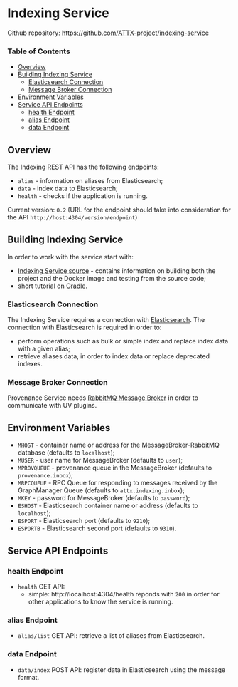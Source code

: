 # Indexing Service

Github repository: https://github.com/ATTX-project/indexing-service

### Table of Contents
<!-- TOC START min:1 max:3 link:true update:true -->
  - [Overview](#overview)
  - [Building Indexing Service](#building-indexing-service)
    - [Elasticsearch Connection](#elasticsearch-connection)
    - [Message Broker Connection](#message-broker-connection)
  - [Environment Variables](#environment-variables)
  - [Service API Endpoints](#service-api-endpoints)
    - [health Endpoint](#health-endpoint)
    - [alias Endpoint](#alias-endpoint)
    - [data Endpoint](#data-endpoint)

<!-- TOC END -->

## Overview

The Indexing REST API has the following endpoints:
* `alias` - information on aliases from Elasticsearch;
* `data` - index data to Elasticsearch;
* `health` - checks if the application is running.

Current version: `0.2` (URL for the endpoint should take into consideration for the API `http://host:4304/version/endpoint`)

## Building Indexing Service

In order to work with the service start with:
* [Indexing Service source](https://github.com/ATTX-project/indexing-service) - contains information on building both the project and the  Docker image and testing from the source code;
* short tutorial on [Gradle](Building-with-Gradle.md).

### Elasticsearch Connection

The Indexing Service requires a connection with [Elasticsearch](ElasticSearch-5.md).
The connection with Elasticsearch is required  in order to:
* perform operations such as bulk or simple index and replace index data with a given alias;
* retrieve aliases data, in order to index data or replace deprecated indexes.

### Message Broker Connection

Provenance Service needs [RabbitMQ Message Broker](MessageBroker-RabbitMQ.md) in order to communicate with UV plugins.

## Environment Variables

* `MHOST` - container name or address for the MessageBroker-RabbitMQ database (defaults to `localhost`);
* `MUSER` - user name for MessageBroker (defaults to `user`);
* `MPROVQUEUE` - provenance queue in the MessageBroker (defaults to `provenance.inbox`);
* `MRPCQUEUE` - RPC Queue for responding to messages received by the GraphManager Queue (defaults to `attx.indexing.inbox`);
* `MKEY` - password for MessageBroker (defaults to `password`);
* `ESHOST` - Elasticsearch container name or address (defaults to `localhost`);
* `ESPORT` - Elasticsearch port (defaults to `9210`);
* `ESPORTB` - Elasticsearch second port (defaults to `9310`).

## Service API Endpoints

### health Endpoint

* `health` GET API:
  * simple: http://localhost:4304/health reponds with `200` in order for other applications to know the service is running.

### alias Endpoint

* `alias/list` GET API: retrieve a list of aliases from Elasticsearch.

### data Endpoint

* `data/index` POST API: register data in Elasticsearch using the message format.
